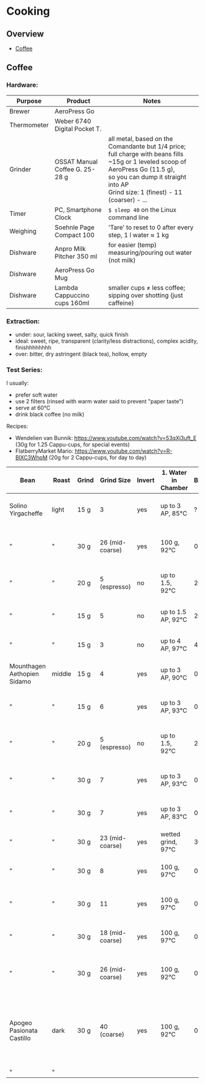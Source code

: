 # Cooking

## Overview

- [Coffee](#coffee)


## Coffee

### Hardware:

| Purpose              | Product                        | Notes
|----------------------|--------------------------------|---------------------------------
| Brewer               | AeroPress Go                   | 
| Thermometer          | Weber 6740 Digital Pocket T.   | 
| Grinder              | OSSAT Manual Coffee G. 25-28 g | all metal, based on the Comandante but 1/4 price; <br>full charge with beans fills ~15g or 1 leveled scoop of AeroPress Go (11.5 g), <br> so you can dump it straight into AP<br>Grind size: 1 (finest) - 11 (coarser) - ...
| Timer                | PC, Smartphone Clock           | `$ sleep 40` on the Linux command line
| Weighing             | Soehnle Page Compact 100       | 'Tare' to reset to 0 after every step, 1 l water &thickapprox; 1 kg 
| Dishware             | Anpro Milk Pitcher 350 ml      | for easier (temp) measuring/pouring out water (not milk)
| Dishware             | AeroPress Go Mug               |
| Dishware             | Lambda Cappuccino cups 160ml   | smaller cups &ne; less coffee; sipping over shotting (just caffeine)


### Extraction:
- under: sour, lacking sweet, salty, quick finish
- ideal: sweet, ripe, transparent (clarity/less distractions), complex acidity, finishhhhhhhh
- over: bitter, dry astringent (black tea), hollow, empty


### Test Series:

I usually:
- prefer soft water
- use 2 filters (rinsed with warm water said to prevent "paper taste")
- serve at 60&deg;C
- drink black coffee (no milk)

Recipes:
- Wendelien van Bunnik: https://www.youtube.com/watch?v=53qXj3uft_E   (30g for 1.25 Cappu-cups, for special events)
- FlatberryMarket Mario: https://www.youtube.com/watch?v=R-BlXC3WhpM  (20g for 2 Cappu-cups, for day to day)


| Bean                         | Roast  | Grind | Grind Size      | Invert | 1. Water in Chamber    | Bloom | Stiring              | 2. Water Chamber | Brew Time                  | Dilute           | Subjective 
|------------------------------|--------|-------|-----------------|--------|------------------------|-------|----------------------|------------------|----------------------------|------------------|--------------------
| Solino Yirgacheffe           | light  | 15 g  | 3               | yes    | up to 3 AP, 85&deg;C   | ?     | ?                    | 0                | 50 s open                  | to 2/3, 83&deg;C | &starf;&starf;&star;&star;&star;  quality but too light for me
| "                            | "      | 30 g  | 26 (mid-coarse) | yes    | 100 g, 92&deg;C        | 0     | 20x strong pre-brew  | 0                | 40 s closed, no excess air | 120 g,  92&deg;C | &starf;&starf;&starf;&starf;&star; Wendelien van Bunnik recipe
| "                            | "      | 20 g  | 5  (espresso)   | no     | up to 1.5,  92&deg;C   | 20 s  | 10 s strong pre-brew | 0                | 0, hard pressure           | to 1/2, 92&deg;C | &starf;&starf;&starf;&starf;&star;  
| "                            | "      | 15 g  | 5               | no     | up to 1.5 AP, 92&deg;C | 20s   | 10s strong pre-brew  | 0                | 0, hard pressure           | to 1/2, 92&deg;C | &starf;&starf;&starf;&#x2bea;&star; 
| "                            | "      | 15 g  | 3               | no     | up to 4 AP, 97&deg;C   | 45s   | swirly water pouring | 0                | 0, slow pressure (40s)     | to 1/2. 92&deg;C | sour
| Mounthagen Aethopien Sidamo  | middle | 15 g  | 4               | yes    | up to 3 AP, 90&deg;C   | 0     | 10 s slow pre-brew   | 0                | 50 s open                  | to 2/3, 83&deg;C | &starf;&starf;&star;&star;&star;
| "                            | "      | 15 g  | 6               | yes    | up to 3 AP, 93&deg;C   | 0     | 10 s slow pre-brew   | 0                | 40 s open                  | to 2/3, 83&deg;C | &starf;&starf;&starf;&star;&star; ok for me, too weak for mom
| "                            | "      | 20 g  | 5  (espresso)   | no     | up to 1.5,  92&deg;C   | 20 s  | 10 s strong pre-brew | 0                | 0, hard pressure           | to 1/2, 92&deg;C | &starf;&starf;&starf;&starf;&star; mild but ok, quick finish though
| "                            | "      | 30 g  | 7               | yes    | up to 3 AP, 93&deg;C   | 0     | 10 s slow pre-brew   | 0                | 40 s open                  | to 2/3, 83&deg;C | &starf;&starf;&starf;&starf;&star;
| "                            | "      | 30 g  | 7               | yes    | up to 3 AP, 83&deg;C   | 0     | 10 s slow pre-brew   | 0                | 40 s open                  | to 2/3, 83&deg;C | &starf;&star;&star;&star;&star;   somehwat sour
| "                            | "      | 30 g  | 23 (mid-coarse) | yes    | wetted grind, 97&deg;C | 30 s  | 3 stirs   pre-brew   | to top           | 90 s closed                | to 1/2, 83&deg;C | &starf;&starf;&starf;&star;&star; flowery?
| "                            | "      | 30 g  | 8               | yes    | 100 g, 97&deg;C        | 0     | 20 s slow post-brew  | 0                | 20 s open                  | to 2/3, 83&deg;C | &starf;&starf;&starf;&starf;&star; 
| "                            | "      | 30 g  | 11              | yes    | 100 g, 97&deg;C        | 0     | 20 s slow post-brew  | 0                | 20 s open                  | to 2/3, 83&deg;C | &starf;&starf;&starf;&#x2bea;&star; 
| "                            | "      | 30 g  | 18 (mid-coarse) | yes    | 100 g, 97&deg;C        | 0     | 20 s slow post-brew  | 0                | 20 s open                  | to 1/2, 83&deg;C | &starf;&starf;&starf;&#x2bea;&star; 
| "                            | "      | 30 g  | 26 (mid-coarse) | yes    | 100 g, 92&deg;C        | 0     | 20x strong pre-brew  | 0                | 40 s closed, no excess air | 120 g,  92&deg;C | &starf;&starf;&starf;&starf;&star; Wendelien van Bunnik recipe
| Apogeo Pasionata Castillo    | dark   | 30 g  | 40 (coarse)     | yes    | 100 g, 92&deg;C        | 0     | 20x strong pre-brew  | 0                | 40 s closed, no excess air | 120 g,  92&deg;C | &starf;&starf;&starf;&#x2bea;&star; Wendelien van Bunnik recipe, many notes, pretty strong, shocolate 
| "                            | "      |       |                 |        |                        |       |                      |                  |                            |                  |                                                                                           










